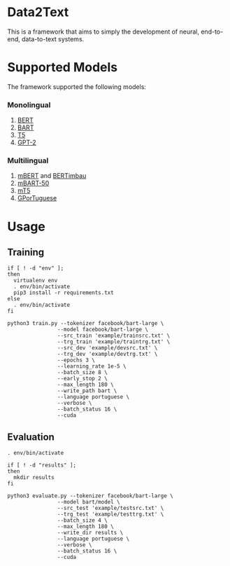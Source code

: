 # Data2Text

This is a framework that aims to simply the development of neural, end-to-end, data-to-text systems.

# Supported Models

The framework supported the following models:

### Monolingual

1. [BERT](https://huggingface.co/transformers/model_doc/bert.html)
2. [BART](https://huggingface.co/transformers/model_doc/bart.html)
3. [T5](https://huggingface.co/transformers/model_doc/t5.html)
4. [GPT-2](https://huggingface.co/transformers/model_doc/gpt2.html)

### Multilingual

1. [mBERT](https://huggingface.co/bert-base-multilingual-cased) and [BERTimbau](https://github.com/neuralmind-ai/portuguese-bert/)
2. [mBART-50](https://huggingface.co/transformers/model_doc/mbart.html)
3. [mT5](https://huggingface.co/transformers/model_doc/t5.html)
4. [GPorTuguese](https://huggingface.co/pierreguillou/gpt2-small-portuguese)

# Usage

## Training

```
if [ ! -d "env" ];
then
  virtualenv env
  . env/bin/activate
  pip3 install -r requirements.txt
else
  . env/bin/activate
fi

python3 train.py --tokenizer facebook/bart-large \
                --model facebook/bart-large \
                --src_train 'example/trainsrc.txt' \
                --trg_train 'example/traintrg.txt' \
                --src_dev 'example/devsrc.txt' \
                --trg_dev 'example/devtrg.txt' \
                --epochs 3 \
                --learning_rate 1e-5 \
                --batch_size 8 \
                --early_stop 2 \
                --max_length 180 \
                --write_path bart \
                --language portuguese \
                --verbose \
                --batch_status 16 \
                --cuda
```

## Evaluation

```
. env/bin/activate

if [ ! -d "results" ];
then
  mkdir results
fi

python3 evaluate.py --tokenizer facebook/bart-large \
                --model bart/model \
                --src_test 'example/testsrc.txt' \
                --trg_test 'example/testtrg.txt' \
                --batch_size 4 \
                --max_length 180 \
                --write_dir results \
                --language portuguese \
                --verbose \
                --batch_status 16 \
                --cuda
```